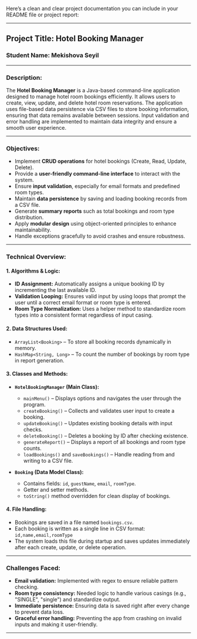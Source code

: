 Here’s a clean and clear project documentation you can include in your README file or project report:

---

## **Project Title: Hotel Booking Manager**

### **Student Name:** Mekishova Seyil

---

### **Description:**

The **Hotel Booking Manager** is a Java-based command-line application designed to manage hotel room bookings efficiently. It allows users to create, view, update, and delete hotel room reservations. The application uses file-based data persistence via CSV files to store booking information, ensuring that data remains available between sessions. Input validation and error handling are implemented to maintain data integrity and ensure a smooth user experience.

---

### **Objectives:**

- Implement **CRUD operations** for hotel bookings (Create, Read, Update, Delete).
- Provide a **user-friendly command-line interface** to interact with the system.
- Ensure **input validation**, especially for email formats and predefined room types.
- Maintain **data persistence** by saving and loading booking records from a CSV file.
- Generate **summary reports** such as total bookings and room type distribution.
- Apply **modular design** using object-oriented principles to enhance maintainability.
- Handle exceptions gracefully to avoid crashes and ensure robustness.

---

### **Technical Overview:**

#### **1. Algorithms & Logic:**

- **ID Assignment:** Automatically assigns a unique booking ID by incrementing the last available ID.
- **Validation Looping:** Ensures valid input by using loops that prompt the user until a correct email format or room type is entered.
- **Room Type Normalization:** Uses a helper method to standardize room types into a consistent format regardless of input casing.

#### **2. Data Structures Used:**

- `ArrayList<Booking>` – To store all booking records dynamically in memory.
- `HashMap<String, Long>` – To count the number of bookings by room type in report generation.

#### **3. Classes and Methods:**

- **`HotelBookingManager` (Main Class):**
  - `mainMenu()` – Displays options and navigates the user through the program.
  - `createBooking()` – Collects and validates user input to create a booking.
  - `updateBooking()` – Updates existing booking details with input checks.
  - `deleteBooking()` – Deletes a booking by ID after checking existence.
  - `generateReport()` – Displays a report of all bookings and room type counts.
  - `loadBookings()` and `saveBookings()` – Handle reading from and writing to a CSV file.

- **`Booking` (Data Model Class):**
  - Contains fields: `id`, `guestName`, `email`, `roomType`.
  - Getter and setter methods.
  - `toString()` method overridden for clean display of bookings.

#### **4. File Handling:**

- Bookings are saved in a file named `bookings.csv`.
- Each booking is written as a single line in CSV format:  
  `id,name,email,roomType`
- The system loads this file during startup and saves updates immediately after each create, update, or delete operation.

---

### **Challenges Faced:**

- **Email validation:** Implemented with regex to ensure reliable pattern checking.
- **Room type consistency:** Needed logic to handle various casings (e.g., "SINGLE", "single") and standardize output.
- **Immediate persistence:** Ensuring data is saved right after every change to prevent data loss.
- **Graceful error handling:** Preventing the app from crashing on invalid inputs and making it user-friendly.

---
